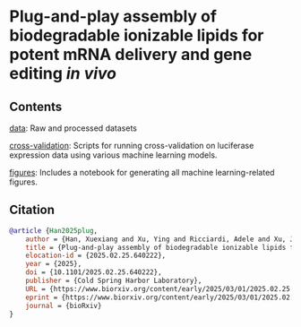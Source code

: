 # Plug-and-play assembly of biodegradable ionizable lipids for potent mRNA delivery and gene editing _in vivo_

## Contents
[data](https://github.com/RekerLab/PlugAndPlay_LNP/tree/main/data): Raw and processed datasets

[cross-validation](https://github.com/RekerLab/PlugAndPlay_LNP/tree/main/cross-validation): Scripts for running cross-validation on luciferase expression data using various machine learning models.

[figures](https://github.com/RekerLab/PlugAndPlay_LNP/tree/main/figures): Includes a notebook for generating all machine learning-related figures.

## Citation
```bibtex
@article {Han2025plug,
	author = {Han, Xuexiang and Xu, Ying and Ricciardi, Adele and Xu, Junchao and Palanki, Rohan and Chowdhary, Vivek and Xue, Lulu and Gong, Ningqiang and Alameh, Mohamad-Gabriel and Peranteau, William H. and Wilson, James M. and Weissman, Drew and Mitchell, Michael J.},
	title = {Plug-and-play assembly of biodegradable ionizable lipids for potent mRNA delivery and gene editing in vivo},
	elocation-id = {2025.02.25.640222},
	year = {2025},
	doi = {10.1101/2025.02.25.640222},
	publisher = {Cold Spring Harbor Laboratory},
	URL = {https://www.biorxiv.org/content/early/2025/03/01/2025.02.25.640222},
	eprint = {https://www.biorxiv.org/content/early/2025/03/01/2025.02.25.640222.full.pdf},
	journal = {bioRxiv}
}
```
